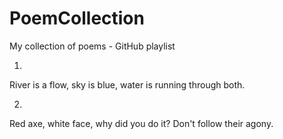 # PoemCollection
My collection of poems - GitHub playlist


1.

River is a flow,
sky is blue,
water is running through both.

2.

Red axe, white face,
why did you do it?
Don't follow their agony.
